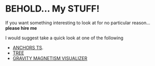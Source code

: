 <h1>BEHOLD... My STUFF!</h1>

If you want something interesting to look at for no particular reason... **please hire me**

I would suggest take a quick look at one of the following 
- [ANCHORS TS](https://github.com/Rio-Lv/anchors_ts). 
- [TREE](https://github.com/Rio-Lv/Tree)
- [GRAVITY MAGNETISM VISUALIZER](https://github.com/Rio-Lv/Gravity-and-Magentism-visualizer)





